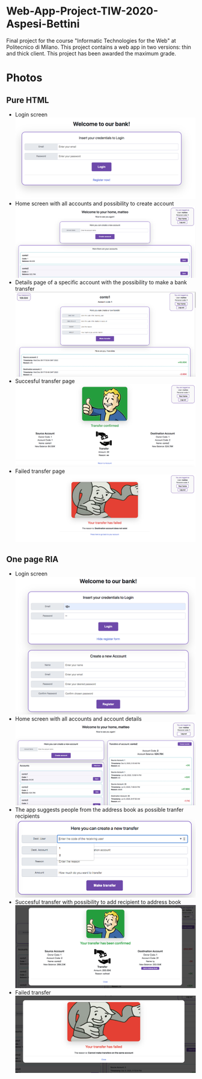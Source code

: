 # Web-App-Project-TIW-2020-Aspesi-Bettini
Final project for the course "Informatic Technologies for the Web" at Politecnico di Milano. This project contains a web app in two versions: thin and thick client. This project has been awarded the maximum grade.

# Photos
## Pure HTML
- Login screen
![Login](photos/Pure%20HTML/login-html.png)
- Home screen with all accounts and possibility to create account
![Home](photos/Pure%20HTML/home-html.png)
- Details page of a specific account with the possibility to make a bank transfer
![Account](photos/Pure%20HTML/account%20-%20HTML.png)
- Succesful transfer page
![Confirmed](photos/Pure%20HTML/trasfer-confirmed-html.png)
- Failed transfer page
![Failed](photos/Pure%20HTML/transfer-failed-html.png)

## One page RIA
- Login screen
![Login](photos/RIA/login%20-%20RIA%20.png)
- Home screen with all accounts and account details
![Home](photos/RIA/home%20-%20RIA.png)
- The app suggests people from the address book as possible tranfer recipients
![Account](photos/RIA/suggestions%20-%20RIA.png)
- Succesful transfer with possibility to add recipient to address book
![Confirmed](photos/RIA/success%20-%20RIA.png)
- Failed transfer
![Failed](/photos/RIA/failed%20-%20RIA.png)

